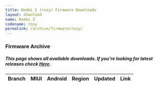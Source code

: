 ```yaml
---
title: Redmi 5 (rosy) Firmware Downloads
layout: download
name: Redmi 5
codename: rosy
permalink: /archive/firmware/rosy/
---
```


### Firmware Archive
##### This page shows all available downloads. If you're looking for latest releases check [Here](/firmware/rosy/).

<div class="table-responsive-md" id="table-wrapper">
<table id="firmware" class="compact table table-striped table-hover table-sm">
    <thead class="thead-dark">
        <tr>
            <th>Branch</th>
            <th>MIUI</th>
            <th>Android</th>
            <th>Region</th>
            <th>Updated</th>
            <th>Link</th>
        </tr>
    </thead>
    <script>loadFirmwareDownloads('rosy', 'full')</script>
</table>
</div>
